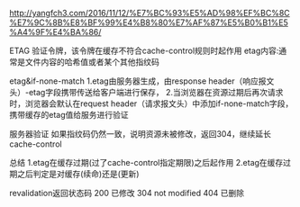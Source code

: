 http://yangfch3.com/2016/11/12/%E7%BC%93%E5%AD%98%EF%BC%8C%E7%9C%8B%E8%BF%99%E4%B8%80%E7%AF%87%E5%B0%B1%E5%A4%9F%E4%BA%86/

ETAG
验证令牌，该令牌在缓存不符合cache-control规则时起作用
etag内容:通常是文件内容的哈希值或者某个其他指纹码

etag&if-none-match
1.etag由服务器生成，由response header（响应报文头）-etag字段携带传送给客户端进行保存，
2.当浏览器在资源过期后再次请求时，浏览器会默认在request header（请求报文头）中添加if-none-match字段，携带缓存的etag值给服务进行验证

服务器验证
如果指纹码仍然一致，说明资源未被修改，返回304，继续延长cache-control


总结
1.etag在缓存过期(过了cache-control指定期限)之后起作用
2.etag在缓存过期之后判定是对缓存(续命)还是(更新)



revalidation返回状态码
200 已修改
304 not modified
404 已删除